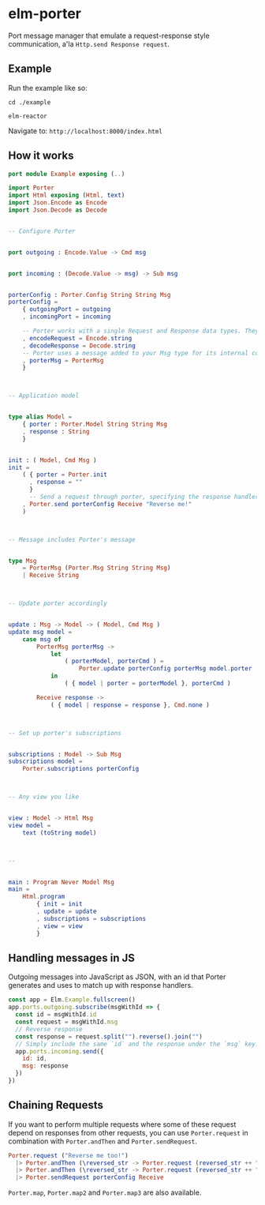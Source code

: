 # elm-porter

Port message manager that emulate a request-response style communication, a'la `Http.send Response request`.

## Example

Run the example like so:

`cd ./example`

`elm-reactor`

Navigate to: `http://localhost:8000/index.html`

## How it works

```elm
port module Example exposing (..)

import Porter
import Html exposing (Html, text)
import Json.Encode as Encode
import Json.Decode as Decode


-- Configure Porter


port outgoing : Encode.Value -> Cmd msg


port incoming : (Decode.Value -> msg) -> Sub msg


porterConfig : Porter.Config String String Msg
porterConfig =
    { outgoingPort = outgoing
    , incomingPort = incoming

    -- Porter works with a single Request and Response data types. They can both be anything, as long as you supply decoders :)
    , encodeRequest = Encode.string
    , decodeResponse = Decode.string
    -- Porter uses a message added to your Msg type for its internal communications (See `type Msg` below)
    , porterMsg = PorterMsg
    }



-- Application model


type alias Model =
    { porter : Porter.Model String String Msg
    , response : String
    }


init : ( Model, Cmd Msg )
init =
    ( { porter = Porter.init
      , response = ""
      }
      -- Send a request through porter, specifying the response handler directly
    , Porter.send porterConfig Receive "Reverse me!"
    )



-- Message includes Porter's message


type Msg
    = PorterMsg (Porter.Msg String String Msg)
    | Receive String



-- Update porter accordingly


update : Msg -> Model -> ( Model, Cmd Msg )
update msg model =
    case msg of
        PorterMsg porterMsg ->
            let
                ( porterModel, porterCmd ) =
                    Porter.update porterConfig porterMsg model.porter
            in
                ( { model | porter = porterModel }, porterCmd )

        Receive response ->
            ( { model | response = response }, Cmd.none )



-- Set up porter's subscriptions


subscriptions : Model -> Sub Msg
subscriptions model =
    Porter.subscriptions porterConfig



-- Any view you like


view : Model -> Html Msg
view model =
    text (toString model)



--


main : Program Never Model Msg
main =
    Html.program
        { init = init
        , update = update
        , subscriptions = subscriptions
        , view = view
        }
```

## Handling messages in JS

Outgoing messages into JavaScript as JSON, with an id that Porter generates and uses to match up with response handlers.

```js
const app = Elm.Example.fullscreen()
app.ports.outgoing.subscribe(msgWithId => {
  const id = msgWithId.id
  const request = msgWithId.msg
  // Reverse response
  const response = request.split("").reverse().join("")
  // Simply include the same `id` and the response under the `msg` key.
  app.ports.incoming.send({
    id: id,
    msg: response
  })
})
```

## Chaining Requests

If you want to perform multiple requests where some of these request depend on responses from other requests, you can use `Porter.request` in combination with `Porter.andThen` and `Porter.sendRequest`.

```elm
Porter.request ("Reverse me too!")
  |> Porter.andThen (\reversed_str -> Porter.request (reversed_str ++ " The Quick Brown Fox!"))
  |> Porter.andThen (\reversed_str -> Porter.request (reversed_str ++ " A man a plan a canal: panama"))
  |> Porter.sendRequest porterConfig Receive
```

`Porter.map`, `Porter.map2` and `Porter.map3` are also available.

